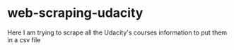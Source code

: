 # web-scraping-udacity
Here I am trying to scrape all the Udacity's courses information to put them in a csv file
